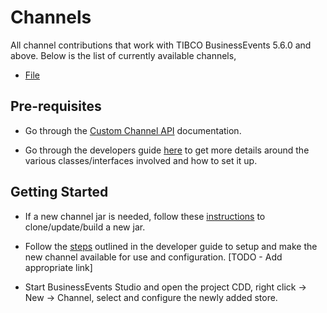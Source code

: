 # Channels

All channel contributions that work with TIBCO BusinessEvents 5.6.0 and above. Below is the list of currently available channels,

* [File]()

## Pre-requisites

* Go through the [Custom Channel API](https://docs.tibco.com/pub/businessevents-enterprise/6.0.0/doc/html/api/javadoc/index.html) documentation.

* Go through the developers guide [here](https://docs.tibco.com/pub/businessevents-enterprise/6.0.0/doc/html/Default.htm#Developers/Custom-Channel.htm%3FTocPath%3DDevelopers%2520Guide%7CCustom%2520Channel%7C_____0) to get more details around the various classes/interfaces involved and how to set it up.

## Getting Started

* If a new channel jar is needed, follow these [instructions](https://github.com/tibco/be-contribution) to clone/update/build a new jar.

* Follow the [steps]() outlined in the developer guide to setup and make the new channel available for use and configuration. [TODO - Add appropriate link]

* Start BusinessEvents Studio and open the project CDD, right click -> New -> Channel, select and configure the newly added store.
